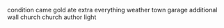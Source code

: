 condition came gold ate extra everything weather town garage additional wall church church author light
